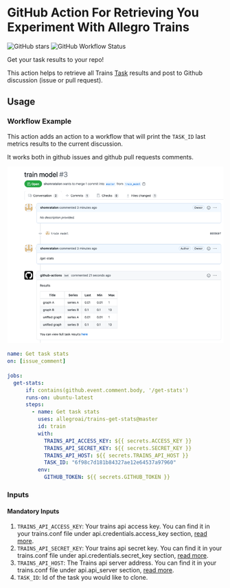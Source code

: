 # GitHub Action For Retrieving You Experiment With Allegro Trains


![GitHub stars](https://img.shields.io/github/stars/allegroai/trains?style=social)
![GitHub Workflow Status](https://img.shields.io/github/workflow/status/allegroai/trains-get-stats/Get%20task%20stats)


Get your task results to your repo! 


This action helps to retrieve all Trains [Task](https://allegro.ai/docs/concepts_arch/concepts_arch/#tasks)
 results and post to Github discussion (issue or pull request). 

## Usage
### Workflow Example
This action adds an action to a workflow that will print the `TASK_ID` last metrics results to the current discussion. 

It works both in github issues and github pull requests comments.

![image](docs/get_stats_flow.png)

```yaml
name: Get task stats
on: [issue_comment]

jobs:
  get-stats:
      if: contains(github.event.comment.body, '/get-stats')
      runs-on: ubuntu-latest
      steps:
        - name: Get task stats
          uses: allegroai/trains-get-stats@master
          id: train
          with:
            TRAINS_API_ACCESS_KEY: ${{ secrets.ACCESS_KEY }}
            TRAINS_API_SECRET_KEY: ${{ secrets.SECRET_KEY }}
            TRAINS_API_HOST: ${{ secrets.TRAINS_API_HOST }}
            TASK_ID: "6f98c7d181b84327ae12e64537a97960"
          env:
            GITHUB_TOKEN: ${{ secrets.GITHUB_TOKEN }}
```

### Inputs

#### Mandatory Inputs
  1. `TRAINS_API_ACCESS_KEY`: Your trains api access key. You can find it in your trains.conf file under api.credentials.access_key section, [read more](https://allegro.ai/docs/references/trains_ref/#api-section). 
  2. `TRAINS_API_SECRET_KEY`: Your trains api secret key. You can find it in your trains.conf file under api.credentials.secret_key section, [read more](https://allegro.ai/docs/references/trains_ref/#api-section).
  3. `TRAINS_API_HOST`: The Trains api server address. You can find it in your trains.conf file under  api.api_server section, [read more](https://allegro.ai/docs/references/trains_ref/#api-section).
  4. `TASK_ID`: Id of the task you would like to clone.

